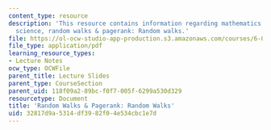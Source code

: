 ```yaml
---
content_type: resource
description: 'This resource contains information regarding mathematics for computer
  science, random walks & pagerank: Random walks.'
file: https://ol-ocw-studio-app-production.s3.amazonaws.com/courses/6-042j-mathematics-for-computer-science-spring-2015/32817d9a5314df3982f04e534cbc1e7d_MIT6_042JS15_RandomWalks.pdf
file_type: application/pdf
learning_resource_types:
- Lecture Notes
ocw_type: OCWFile
parent_title: Lecture Slides
parent_type: CourseSection
parent_uid: 118f09a2-89bc-f0f7-005f-6299a530d329
resourcetype: Document
title: 'Random Walks & Pagerank: Random Walks'
uid: 32817d9a-5314-df39-82f0-4e534cbc1e7d
---
```

